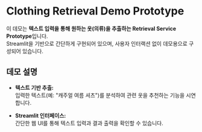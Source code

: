 # Clothing Retrieval Demo Prototype

이 데모는 **텍스트 입력을 통해 원하는 옷(의류)을 추출하는 Retrieval Service Prototype**입니다.  
Streamlit을 기반으로 간단하게 구현되어 있으며, 사용자 인터랙션 없이 데모용으로 구성되어 있습니다.

## 데모 설명

- **텍스트 기반 추출:**  
  입력한 텍스트(예: "캐주얼 여름 셔츠")를 분석하여 관련 옷을 추천하는 기능을 시연합니다.

- **Streamlit 인터페이스:**  
  간단한 웹 UI를 통해 텍스트 입력과 결과 출력을 확인할 수 있습니다.